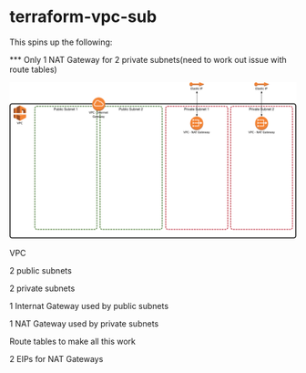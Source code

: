 # terraform-vpc-sub

This spins up the following:

*** Only 1 NAT Gateway for 2 private subnets(need to work out issue with route tables)

![AWS](arch/tf_new_vpc.jpg)

VPC

2 public subnets

2 private subnets

1 Internat Gateway used by public subnets

1 NAT Gateway used by private subnets

Route tables to make all this work

2 EIPs for NAT Gateways
